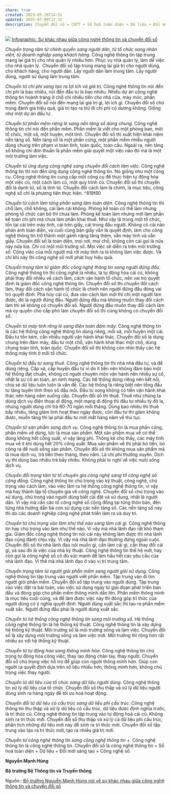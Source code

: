 ```yaml
---
share: true
created: 2023-05-26T14:51
updated: 2025-07-09T17:32
description: Chuyển đổi số = CNTT + Số hoá toàn diện + Dữ liệu + Đổi mới sáng tạo + Công nghệ số
---
```

![](https://binhphuoc.gov.vn/uploads/binhphuoc/news/2023_03/it-dti-1300-3000-px-1300-3200-px-1.png)
[Infographic: Sự khác nhau giữa công nghệ thông tin và chuyển đổi số](https://binhphuoc.gov.vn/vi/news/chuyen-doi-so/infographic-su-khac-nhau-giua-cong-nghe-thong-tin-va-chuyen-doi-so-30765.html)

_Chuyển trọng tâm từ chính quyền sang người dân, từ tổ chức sang nhân viên, từ doanh nghiệp sang khách hàng._ Công nghệ thông tin tập trung mang lại giá trị cho nhà quản lý nhiều hơn. Phục vụ nhà quản lý, làm dễ việc cho nhà quản lý.  Chuyển đổi số tập trung mang lại giá trị cho người dùng, cho khách hàng, cho người dân. Lấy người dân làm trung tâm. Lấy người dùng, người sử dụng làm trung tâm.

_Chuyển từ chi phí sang tạo ra lợi ích và giá trị._ Công nghệ thông tin nói đến chi phí là bao nhiêu, nói đến đầu tư là bao nhiêu. Nhiều dự án công nghệ thông tin hoành tráng ở chỗ chi nhiều tiền cho nhà cửa, máy móc, phần mềm. Chuyển đổi số nói đến mang lại giá trị gì, lợi ích gì. Chuyển đổi số chú trọng đánh giá hiệu quả, giá trị tạo ra trừ đi chi phí có dương không. Giống như một dự án đầu tư.

_Chuyển từ phần mềm riêng lẻ sang nền tảng số dùng chung._ Công nghệ thông tin chỉ nói đến phần mềm. Phần mềm là viết cho một phòng ban, một tổ chức, một xã, một huyện, một tỉnh. Chuyển đổi số thì xuất hiện khái niệm nền tảng số. Nền tảng số là một phần cứng, một phần mềm nhiều người dùng chung trên phạm vi toàn tỉnh, toàn quốc, toàn cầu. Ngoài ra, nền tảng số không chỉ đơn thuần là phần mềm giải quyết một việc nào đó mà là một môi trường làm việc.

_Chuyển từ ứng dụng công nghệ sang chuyển đổi cách làm việc._ Công nghệ thông tin thì nói đến ứng dụng công nghệ thông tin. Nó giống như một công cụ. Công nghệ thông tin cung cấp một công cụ để thực hiện tự động hóa một việc cũ, một cách làm cũ, một quy trình cũ. Chuyển đổi số thì chuyển đổi là danh từ, số là tính từ. Chuyển đổi cách làm là chính, là mục tiêu, công nghệ số chỉ là phương tiện thực hiện. ^819f80

_Chuyển từ cách làm từng phần sang làm toàn diện._ Công nghệ thông tin thì chỗ làm, chỗ không, cái làm cái không. Phòng kế toán có thể làm nhưng phòng tổ chức cán bộ thì chưa làm. Phòng kế toán làm nhưng mới làm phần kế toán chi phí mà chưa làm phần khai thuế. Như vậy là trong một tổ chức, tồn tại cái trên máy tính, cái trên giấy, cái trong đầu người. Không có cái nào phản ánh toàn diện, và cuối cùng bản giấy vẫn là quyết định, làm cho công nghệ thông tin trở thành một gánh nặng tăng thêm, vẫn máy tính và vẫn giấy. Chuyển đổi số là toàn diện, mọi nơi, mọi chỗ, không còn cái gọi là nửa này nửa kia. Chỉ có một môi trường số. Mọi việc sẽ diễn ra trên môi trường số. Công việc của mỗi người mà rời máy tính ra là không làm việc được. Và chỉ khi này thì công nghệ số mới phát huy hiệu quả.

_Chuyển trọng tâm từ giám đốc công nghệ thông tin sang người đứng đầu_. Công nghệ thông tin thì công nghệ là nhiều, là tự động hóa cái cũ, không phải thay đổi nhiều về cách làm, cách vận hành tổ chức, nên vai trò quyết định là giám đốc công nghệ thông tin. Chuyển đổi số thì chuyển đổi cách làm, thay đổi cách vận hành tổ chức là chính nên người đứng đầu đóng vai trò quyết định. Phá hủy cái cũ, đưa vào cách làm mới thì chỉ một người làm được, đó là người đứng đầu. Người đứng đầu mà không muốn thay đổi cách làm thì sẽ không có chuyển đổi số. Người đứng đầu muốn thay đổi cách làm mà ủy quyền cho cấp phó làm chuyển đổi số thì cũng không có chuyển đổi số.

_Chuyển từ máy tính rêng lẻ sang điện toán đám mây._ Công nghệ thông tin là các hệ thống công nghệ thông tin dùng riêng, mỗi xã, mỗi huyện một cái. Đầu tư tốn kém, cần nhiều người vận hành khai thác. Chuyển đổi số là dùng chung trên đám mây, đầu tư một chỗ, vận hành khai thác một chỗ, dùng chung toàn tỉnh, toàn quốc. Chuyển đối số thì không còn nhìn thấy các hệ thống máy tính ở mỗi tổ chức.

_Chuyển từ đầu tư sang thuê_. Công nghệ thông tin thì nhà nhà đầu tư, và để dùng riêng. Cấp xã, cấp huyện đầu tư vì do ít tiền nên không đảm bảo một hệ thống đạt chuẩn, không có người chuyên môn vận hành nên nhiều sự cố, nhất là sự cố an toàn, an ninh mạng. Các hệ thống dùng riêng nên kết nối, chia sẻ dữ liệu luôn luôn là vấn đề. Các hệ thống là riêng biệt nên tổng đầu tư tăng tuyến tính theo số đầu mối. Đầu tư xong không có tiền vận hành khai thác nên hàng năm xuống cấp. Chuyển đổi số thì thuê. Thuê như chúng ta dùng dịch vụ điện thoại di động, một mạng di động thì đầu tư nhiều tỷ đô la, nhưng người dùng chỉ trả 60-70 ngàn mỗi tháng. Dùng bao nhiêu thì thuê bấy nhiêu, tăng giảm linh hoạt theo ngày được, còn đầu tư thì giảm không được, muốn tăng thì lại phải đầu tư mới mất hàng năm về thủ tục.

_Chuyển từ sản phẩm sang dịch vụ_. Công nghệ thông tin là mua phần cứng, phần mềm về dùng, tức là mua sản phẩm. Một sản phẩm mua về có thể dùng không hết công suất, vì vậy lãng phí. Thống kê cho thấy, các máy tính mua về ít khi dùng hết 20% công suất. Mua sản phẩm về thì phải bỏ tiền, bỏ công ra để nuôi sống sản phẩm. Chuyển đổi số thì không mua sản phẩm mà là mua dịch vụ, trả tiền theo tháng, theo năm. Là chi phí thường xuyên. Dịch vụ thì dùng bao nhiêu trả bấy nhiêu. Không phải lo nghĩ về việc nuôi sống dịch vụ.

_Chuyển đổi trọng tâm từ tổ chuyên gia công nghệ sang tổ công nghệ số cộng đồng._ Công nghệ thông tin chú trọng vào kỹ thuật, công nghệ, chú trọng vào cách làm, vào việc làm ra hệ thống công nghệ thông tin, vì vậy mà hay thành lập tổ chuyên gia về công nghệ. Chuyển đổi số chú trọng vào sử dụng, chú trọng vào người dùng biết cài đặt và sử dụng, nhất là người dân. Vì vậy mà cần các tổ công nghệ số cộng đồng tại từng thôn bản, đến từng nhà hướng dẫn bà con sử dụng các nền tảng số. Các nền tảng số này thì do các doanh nghiệp công nghệ phát triển làm ra và duy trì.

_Chuyển từ chú trọng vào làm như thế nào sang làm cái gì._ Công nghệ thông tin hay chú trọng vào làm như thế nào. Vì vậy mà nhà lãnh đạo rất khó tham gia. Giám đốc công nghệ thông tin nói cái này không làm được thì nhà lãnh đạo cũng đành chịu vậy. Vì vậy mà nhà lãnh đạo thường đứng ngoài cuộc. Chuyển đổi số thì nhà lãnh đạo nói muốn gì, cần làm cái gì, cần thay đổi cái gì, và sau đó là việc của nhà kỹ thuật. Công nghệ thông tin thế hệ mới, hay còn gọi là công nghệ số có đủ sức mạnh để làm hầu hết các yêu cầu của nhà lãnh đạo. Vì thế mà nhà lãnh đạo ở vào vị trí trung tâm.

_Chuyển trọng tâm từ người giỏi phần mềm sang người giỏi sử dụng._ Công nghệ thông tin tập trung vào người viết phần mềm. Tập trung vào đi tìm người giỏi phần mềm. Chuyển đổi số tập trung vào người dùng. Tập trung vào việc đặt ra bài toán, vào việc sử dụng ngay từ giai đoạn phát triển ban đầu và đóng góp cho phần mềm thông minh dần lên. Phần mềm thông minh là mục tiêu cuối cùng, và để làm được việc này thì đóng góp tri thức của người dùng có ý nghĩa quyết định. Người dùng xuất sắc thì tạo ra phần mềm xuất sắc. Người đứng đầu phải là người dùng xuất sắc.

_Chuyển từ hệ thống công nghệ thông tin sang môi trường số._ Hệ thống công nghệ thông tin là hệ thống kỹ thuật. Công nghệ thông tin là xây dựng hệ thống kỹ thuật. Môi trường số là môi trường sống và làm việc. Chuyển đổi số là xây dựng môi trường sống và làm việc mới. Môi trường thì rộng hơn rất nhiều so với hệ thống kỹ thuật.

_Chuyển từ tự động hóa sang thông minh hóa._ Công nghệ thông tin chú trọng tự động hóa công việc, thay lao động chân tay, thay người. Chuyển đổi số chú trọng việc hỗ trợ để giúp con người thông minh hơn. Giúp con người ra quyết định dựa trên số liệu nhiều hơn, thông minh hơn, không chú trọng việc thay người.

_Chuyển từ dữ liệu của tổ chức sang dữ liệu người dùng_. Công nghệ thông tin xử lý dữ liệu của tổ chức. Chuyển đổi số thu thập và xử lý dữ liệu người dùng sinh ra hàng ngày để tối ưu hoá hoạt động.

_Chuyển đổi từ dữ liệu có cấu trúc sang dữ liệu phi cấu trúc._ Công nghệ thông tin thu thập và xử lý dữ liệu có cấu trúc, dữ liệu được định nghĩa trước, là tri thức cũ. Công nghệ thông tin tập trung vào tự động hoá cái cũ. Không sinh ra tri thức mới. Chuyển đổi số thu thập và xử lý cả dữ liệu phi cấu trúc, phân tích những dữ liệu mới này để sinh ra tri thức mới. Chuyển đổi số tập trung vào tạo ra tri thức mới, tạo ra nhiều giá trị mới.

_Chuyển từ công nghệ thông tin sang công nghệ thông tin +._ Công nghệ thông tin là công nghệ thông tin. Chuyển đổi số là công nghệ thông tin + Số hoá toàn diện + Dữ liệu + Đổi mới sáng tạo + Công nghệ số.

**Nguyễn Mạnh Hùng**

**Bộ trưởng Bộ Thông tin và Truyền thông**

Nguồn:: [Bộ trưởng Nguyễn Mạnh Hùng nói về sự khác nhau giữa công nghệ thông tin và chuyển đổi số](https://mic.gov.vn/mic_2020/Pages/TinTuc/154276/Bo-truong-Nguyen-Manh-Hung-noi-ve-su-khac-nhau-giua-cong-nghe-thong-tin-va-chuyen-doi-so.html)
